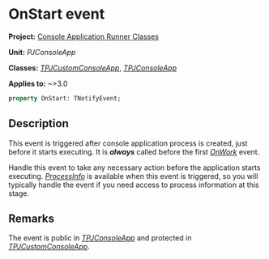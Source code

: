 # OnStart event

**Project:** [Console Application Runner Classes](../API.md)

**Unit:** _PJConsoleApp_

**Classes:** [_TPJCustomConsoleApp_](./TPJCustomConsoleApp.md), [_TPJConsoleApp_](./TPJConsoleApp.md)

**Applies to:** ~>3.0

```pascal
property OnStart: TNotifyEvent;
```

## Description

This event is triggered after console application process is created, just before it starts executing. It is ***always*** called before the first [_OnWork_](./TPJCustomConsoleApp-OnWork.md) event.

Handle this event to take any necessary action before the application starts executing. [_ProcessInfo_](./TPJCustomConsoleApp-ProcessInfo.md) is available when this event is triggered, so you will typically handle the event if you need access to process information at this stage.

## Remarks

The event is public in [_TPJConsoleApp_](./TPJConsoleApp.md) and protected in [_TPJCustomConsoleApp_](./TPJCustomConsoleApp.md).
